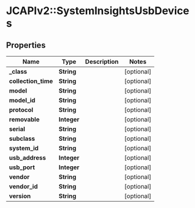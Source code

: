 # JCAPIv2::SystemInsightsUsbDevices

## Properties
Name | Type | Description | Notes
------------ | ------------- | ------------- | -------------
**_class** | **String** |  | [optional] 
**collection_time** | **String** |  | [optional] 
**model** | **String** |  | [optional] 
**model_id** | **String** |  | [optional] 
**protocol** | **String** |  | [optional] 
**removable** | **Integer** |  | [optional] 
**serial** | **String** |  | [optional] 
**subclass** | **String** |  | [optional] 
**system_id** | **String** |  | [optional] 
**usb_address** | **Integer** |  | [optional] 
**usb_port** | **Integer** |  | [optional] 
**vendor** | **String** |  | [optional] 
**vendor_id** | **String** |  | [optional] 
**version** | **String** |  | [optional] 


